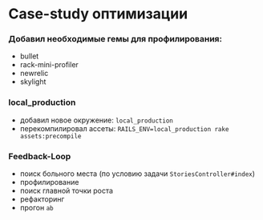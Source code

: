 # Case-study оптимизации

### Добавил необходимые гемы для профилирования:

- bullet
- rack-mini-profiler
- newrelic
- skylight

### local_production

- добавил новое окружение: `local_production`
- перекомпилировал ассеты: `RAILS_ENV=local_production rake assets:precompile`

### Feedback-Loop

- поиск больного места (по условию задачи `StoriesController#index`)
- профилирование
- поиск главной точки роста
- рефакторинг
- прогон `ab`
